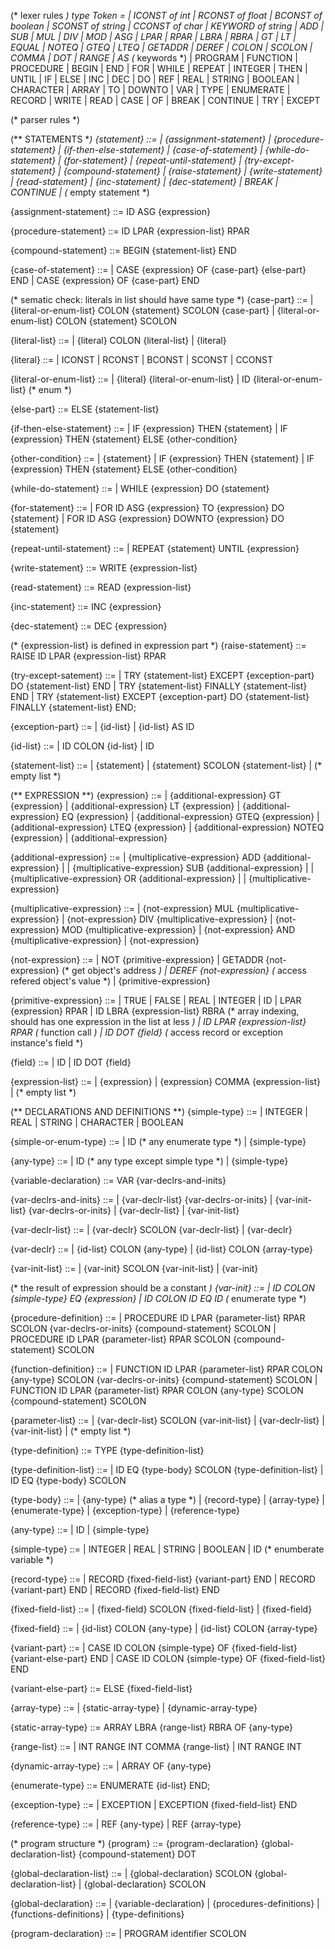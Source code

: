 (* lexer rules *)
type Token = 
    | ICONST of int 
    | RCONST of float
    | BCONST of boolean
    | SCONST of string
    | CCONST of char
    | KEYWORD of string
    | ADD
    | SUB
    | MUL
    | DIV
    | MOD
    | ASG
    | LPAR
    | RPAR
    | LBRA
    | RBRA
    | GT
    | LT
    | EQUAL
    | NOTEQ
    | GTEQ
    | LTEQ
    | GETADDR
    | DEREF
    | COLON
    | SCOLON
    | COMMA
    | DOT
    | RANGE
    | AS
(* keywords *)
    | PROGRAM
    | FUNCTION
    | PROCEDURE
    | BEGIN
    | END
    | FOR
    | WHILE
    | REPEAT
    | INTEGER
    | THEN
    | UNTIL
    | IF
    | ELSE
    | INC
    | DEC
    | DO
    | REF
    | REAL
    | STRING
    | BOOLEAN
    | CHARACTER
    | ARRAY
    | TO
    | DOWNTO
    | VAR
    | TYPE
    | ENUMERATE
    | RECORD
    | WRITE
    | READ
    | CASE
    | OF 
    | BREAK
    | CONTINUE
    | TRY
    | EXCEPT


(* parser rules *)

(** STATEMENTS **)
{statement} ::=
    | {assignment-statement}
    | {procedure-statement}
    | {if-then-else-statement}
    | {case-of-statement}
    | {while-do-statement}
    | {for-statement}
    | {repeat-until-statement}
    | {try-except-statement}
    | {compound-statement}
    | {raise-statement}
    | {write-statement}
    | {read-statement}
    | {inc-statement}
    | {dec-statement}
    | BREAK
    | CONTINUE
    | (* empty statement *)

{assignment-statement} ::= ID ASG {expression}

{procedure-statement} ::= ID LPAR {expression-list} RPAR

{compound-statement} ::= BEGIN {statement-list} END

{case-of-statement} ::=
    | CASE {expression} OF {case-part} {else-part} END
    | CASE {expression} OF {case-part} END

(* sematic check: literals in list should have same type *)
{case-part} ::= 
    | {literal-or-enum-list} COLON {statement} SCOLON {case-part}
    | {literal-or-enum-list} COLON {statement} SCOLON 

{literal-list} ::=
    | {literal} COLON {literal-list}
    | {literal}

{literal} ::=
    | ICONST
    | RCONST
    | BCONST
    | SCONST
    | CCONST

{literal-or-enum-list} ::= 
    | {literal} {literal-or-enum-list}
    | ID {literal-or-enum-list} (* enum *)

{else-part} ::= ELSE {statement-list}

{if-then-else-statement} ::=
    | IF {expression} THEN {statement}
    | IF {expression} THEN {statement} ELSE {other-condition}

{other-condition} ::=
    | {statement}
    | IF {expression} THEN {statement}
    | IF {expression} THEN {statement} ELSE {other-condition}

{while-do-statement} ::= 
    | WHILE {expression} DO {statement}

{for-statement} ::=
    | FOR ID ASG {expression} TO {expression} DO {statement}
    | FOR ID ASG {expression} DOWNTO {expression} DO {statement}

{repeat-until-statement} ::= 
    | REPEAT {statement} UNTIL {expression}

{write-statement} ::= WRITE {expression-list}

{read-statement} ::= READ {expression-list}

{inc-statement} ::= INC {expression}

{dec-statement} ::= DEC {expression}

(* {expression-list} is defined in expression part *)
{raise-statement} ::= RAISE ID LPAR {expression-list} RPAR 

{try-except-satement} ::=
    | TRY {statement-list} EXCEPT {exception-part} DO {statement-list} END
    | TRY {statement-list} FINALLY {statement-list} END
    | TRY {statement-list} EXCEPT {exception-part} DO {statement-list} FINALLY {statement-list} END;

{exception-part} ::=
    | {id-list}
    | {id-list} AS ID

{id-list} ::=
    | ID COLON {id-list}
    | ID

{statement-list} ::=
    | {statement}
    | {statement} SCOLON {statement-list}
    | (* empty list *)

(** EXPRESSION **)
{expression} ::= 
    | {additional-expression} GT   {expression}
    | {additional-expression} LT   {expression}
    | {additional-expression} EQ   {expression}
    | {additional-expression} GTEQ {expression}
    | {additional-expression} LTEQ {expression}
    | {additional-expression} NOTEQ {expression}
    | {additional-expression}

{additional-expression} ::= 
    | {multiplicative-expression} ADD {additional-expression} |
    | {multiplicative-expression} SUB {additional-expression} |
    | {multiplicative-expression} OR  {additional-expression} |
    | {multiplicative-expression}

{multiplicative-expression} ::= 
    | {not-expression} MUL {multiplicative-expression}
    | {not-expression} DIV {multiplicative-expression}
    | {not-expression} MOD {multiplicative-expression}
    | {not-expression} AND {multiplicative-expression}
    | {not-expression}

{not-expression} ::=
    | NOT {primitive-expression}
    | GETADDR {not-expression}    (* get object's address *)
    | DEREF {not-expression}  (* access refered object's value *)
    | {primitive-expression}

{primitive-expression} ::= 
    | TRUE
    | FALSE
    | REAL
    | INTEGER
    | ID
    | LPAR {expression} RPAR
    | ID LBRA {expression-list} RBRA  (* array indexing, should has one expression in the list at less *)
    | ID LPAR {expression-list} RPAR  (* function call *)
    | ID DOT {field}   (* access record or exception instance's field *)

{field} ::= 
    | ID
    | ID DOT {field}

{expression-list} ::= 
    | {expression}
    | {expression} COMMA {expression-list}
    | (* empty list *)

(** DECLARATIONS AND DEFINITIONS **)
{simple-type} ::=
    | INTEGER
    | REAL
    | STRING
    | CHARACTER
    | BOOLEAN

{simple-or-enum-type} ::= 
    | ID (* any enumerate type *)
    | {simple-type}

{any-type} ::=
    | ID (* any type except simple type *)
    | {simple-type}

{variable-declaration} ::= VAR {var-declrs-and-inits}

{var-declrs-and-inits} ::=
    | {var-declr-list} {var-declrs-or-inits}
    | {var-init-list} {var-declrs-or-inits}
    | {var-declr-list}
    | {var-init-list}

{var-declr-list} ::= 
    | {var-declr} SCOLON {var-declr-list}
    | {var-declr}

{var-declr} ::= 
    | {id-list} COLON {any-type}
    | {id-list} COLON {array-type}

{var-init-list} ::= 
    | {var-init} SCOLON {var-init-list}
    | {var-init}

(* the result of expression should be a constant *)
{var-init} ::= 
    | ID COLON {simple-type} EQ {expression} 
    | ID COLON ID EQ ID (* enumerate type *)

{procedure-definition} ::=
    | PROCEDURE ID LPAR {parameter-list} RPAR SCOLON {var-declrs-or-inits} {compound-statement} SCOLON
    | PROCEDURE ID LPAR {parameter-list} RPAR SCOLON {compound-statement} SCOLON

{function-definition} ::= 
    | FUNCTION ID LPAR {parameter-list} RPAR COLON {any-type} SCOLON {var-declrs-or-inits} {compund-statement} SCOLON
    | FUNCTION ID LPAR {parameter-list} RPAR COLON {any-type} SCOLON {compound-statement} SCOLON

{parameter-list} ::=
    | {var-declr-list} SCOLON {var-init-list}
    | {var-declr-list}
    | {var-init-list}
    | (* empty list *)

{type-definition} ::= TYPE {type-definition-list}

{type-definition-list} ::= 
    | ID EQ {type-body} SCOLON {type-definition-list}
    | ID EQ {type-body} SCOLON

{type-body} ::=
    | {any-type}   (* alias a type *)
    | {record-type}
    | {array-type}
    | {enumerate-type}
    | {exception-type}
    | {reference-type}

{any-type} ::=
    | ID
    | {simple-type}

{simple-type} ::=
    | INTEGER
    | REAL
    | STRING
    | BOOLEAN
    | ID (* enumberate variable *)

{record-type} ::=
    | RECORD {fixed-field-list} {variant-part} END
    | RECORD {variant-part} END
    | RECORD {fixed-field-list} END

{fixed-field-list} ::=
    | {fixed-field} SCOLON {fixed-field-list}
    | {fixed-field}

{fixed-field} ::=
    | {id-list} COLON {any-type}
    | {id-list} COLON {array-type}

{variant-part} ::=
    | CASE ID COLON {simple-type} OF {fixed-field-list} {variant-else-part} END
    | CASE ID COLON {simple-type} OF {fixed-field-list} END

{variant-else-part} ::= ELSE {fixed-field-list} 

{array-type} ::= 
    | {static-array-type}
    | {dynamic-array-type}

{static-array-type} ::= ARRAY LBRA {range-list} RBRA OF {any-type}

{range-list} ::=
    | INT RANGE INT COMMA {range-list}
    | INT RANGE INT

{dynamic-array-type} ::=
    | ARRAY OF {any-type}

{enumerate-type} ::= ENUMERATE {id-list} END;

{exception-type} ::=
    | EXCEPTION
    | EXCEPTION {fixed-field-list} END

{reference-type} ::=
    | REF {any-type}
    | REF {array-type}

(* program structure *)
{program} ::= {program-declaration} {global-declaration-list} {compound-statement} DOT

{global-declaration-list} ::=
    | {global-declaration} SCOLON {global-declaration-list}
    | {global-declaration} SCOLON

{global-declaration} ::=
    | {variable-declaration}
    | {procedures-definitions}
    | {functions-definitions}
    | {type-definitions}

{program-declaration} ::= 
    | PROGRAM identifier SCOLON

